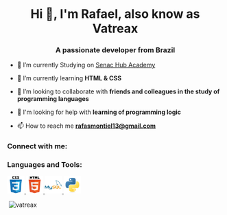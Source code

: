 <h1 align="center">Hi 👋, I'm Rafael, also know as Vatreax</h1>
<h3 align="center">A passionate developer from Brazil</h3>

- 🎒 I’m currently Studying on [Senac Hub Academy](https://ww3.ms.senac.br/Escolas/Campo-Grande/Hub-Academy/trk/public_post_reshare-text)

- 🌱 I’m currently learning **HTML & CSS**

- 👯 I’m looking to collaborate with **friends and colleagues in the study of programming languages**

- 🤝 I'm looking for help with **learning of programming logic**

- 📫 How to reach me **rafasmontiel13@gmail.com**

<h3 align="left">Connect with me:</h3>
<p align="left">
</p>

<h3 align="left">Languages and Tools:</h3>
<p align="left"> <a href="https://www.w3schools.com/css/" target="_blank" rel="noreferrer"> <img src="https://raw.githubusercontent.com/devicons/devicon/master/icons/css3/css3-original-wordmark.svg" alt="css3" width="40" height="40"/> </a> <a href="https://www.w3.org/html/" target="_blank" rel="noreferrer"> <img src="https://raw.githubusercontent.com/devicons/devicon/master/icons/html5/html5-original-wordmark.svg" alt="html5" width="40" height="40"/> </a> <a href="https://www.mysql.com/" target="_blank" rel="noreferrer"> <img src="https://raw.githubusercontent.com/devicons/devicon/master/icons/mysql/mysql-original-wordmark.svg" alt="mysql" width="40" height="40"/> </a> <a href="https://www.python.org" target="_blank" rel="noreferrer"> <img src="https://raw.githubusercontent.com/devicons/devicon/master/icons/python/python-original.svg" alt="python" width="40" height="40"/> </a> </p>

<p>&nbsp;<img align="center" src="https://github-readme-stats.vercel.app/api?username=vatreax&show_icons=true&locale=en" alt="vatreax" /></p>
